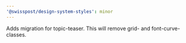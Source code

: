 ```yaml
---
'@swisspost/design-system-styles': minor
---
```


Adds migration for topic-teaser. This will remove grid- and font-curve-classes.
